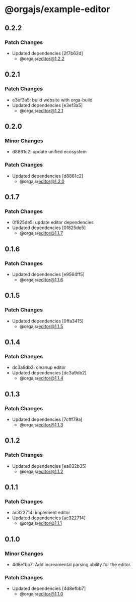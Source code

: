 # @orgajs/example-editor

## 0.2.2

### Patch Changes

- Updated dependencies [2f7b62d]
  - @orgajs/editor@1.2.2

## 0.2.1

### Patch Changes

- e3ef3a5: build website with orga-build
- Updated dependencies [e3ef3a5]
  - @orgajs/editor@1.2.1

## 0.2.0

### Minor Changes

- d8861c2: update unified ecosystem

### Patch Changes

- Updated dependencies [d8861c2]
  - @orgajs/editor@1.2.0

## 0.1.7

### Patch Changes

- 0f825de5: update editor dependencies
- Updated dependencies [0f825de5]
  - @orgajs/editor@1.1.7

## 0.1.6

### Patch Changes

- Updated dependencies [e9564ff5]
  - @orgajs/editor@1.1.6

## 0.1.5

### Patch Changes

- Updated dependencies [0ffa3415]
  - @orgajs/editor@1.1.5

## 0.1.4

### Patch Changes

- dc3a9db2: cleanup editor
- Updated dependencies [dc3a9db2]
  - @orgajs/editor@1.1.4

## 0.1.3

### Patch Changes

- Updated dependencies [7cfff79a]
  - @orgajs/editor@1.1.3

## 0.1.2

### Patch Changes

- Updated dependencies [ea032b35]
  - @orgajs/editor@1.1.2

## 0.1.1

### Patch Changes

- ac322714: implement editor
- Updated dependencies [ac322714]
  - @orgajs/editor@1.1.1

## 0.1.0

### Minor Changes

- 4d8efbb7: Add increamental parsing ability for the editor.

### Patch Changes

- Updated dependencies [4d8efbb7]
  - @orgajs/editor@1.1.0
